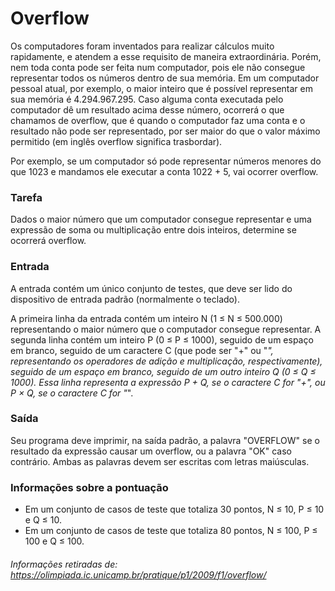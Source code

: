 # Overflow
Os computadores foram inventados para realizar cálculos muito rapidamente, e atendem a esse requisito de maneira extraordinária. Porém, nem toda conta pode ser feita num computador, pois ele não consegue representar todos os números dentro de sua memória. Em um computador pessoal atual, por exemplo, o maior inteiro que é possível representar em sua memória é 4.294.967.295. Caso alguma conta executada pelo computador dê um resultado acima desse número, ocorrerá o que chamamos de overflow, que é quando o computador faz uma conta e o resultado não pode ser representado, por ser maior do que o valor máximo permitido (em inglês overflow significa trasbordar).

Por exemplo, se um computador só pode representar números menores do que 1023 e mandamos ele executar a conta 1022 + 5, vai ocorrer overflow.

### Tarefa
Dados o maior número que um computador consegue representar e uma expressão de soma ou multiplicação entre dois inteiros, determine se ocorrerá overflow.

### Entrada
A entrada contém um único conjunto de testes, que deve ser lido do dispositivo de entrada padrão (normalmente o teclado).

A primeira linha da entrada contém um inteiro N (1 ≤ N ≤ 500.000) representando o maior número que o computador consegue representar. A segunda linha contém um inteiro P (0 ≤ P ≤ 1000), seguido de um espaço em branco, seguido de um caractere C (que pode ser "+" ou "*", representando os operadores de adição e multiplicação, respectivamente), seguido de um espaço em branco, seguido de um outro inteiro Q (0 ≤ Q ≤ 1000). Essa linha representa a expressão P + Q, se o caractere C for "+", ou P × Q, se o caractere C for "*".

### Saída
Seu programa deve imprimir, na saída padrão, a palavra "OVERFLOW" se o resultado da expressão causar um overflow, ou a palavra "OK" caso contrário. Ambas as palavras devem ser escritas com letras maiúsculas.

### Informações sobre a pontuação
* Em um conjunto de casos de teste que totaliza 30 pontos, N ≤ 10, P ≤ 10 e Q ≤ 10.
* Em um conjunto de casos de teste que totaliza 80 pontos, N ≤ 100, P ≤ 100 e Q ≤ 100.

###### Informações retiradas de: https://olimpiada.ic.unicamp.br/pratique/p1/2009/f1/overflow/
